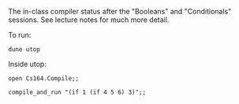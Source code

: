 The in-class compiler status after the "Booleans" and "Conditionals" sessions.  See lecture notes for much more detail.

To run:

`dune utop`

Inside utop:

`open Cs164.Compile;;`

`compile_and_run "(if 1 (if 4 5 6) 3)";;`
